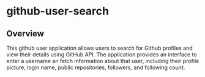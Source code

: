 # github-user-search

## Overview

This github user application allows users to search for Github profiles and view their details using GitHub API. The application provides an interface to enter a username an fetch information about that user, including their profile picture, login name, public repositories, followers, and following count.